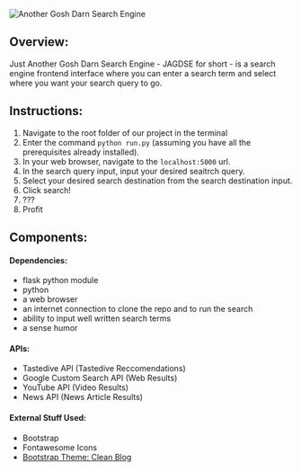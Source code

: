 ![Another Gosh Darn Search Engine](https://i.imgur.com/Hw9NqcJ.png)

## Overview:
Just Another Gosh Darn Search Engine - JAGDSE for short - is a search engine frontend interface where
you can enter a search term and select where you want your search query to go.

## Instructions:

1. Navigate to the root folder of our project in the terminal
2. Enter the command `python run.py` (assuming you have all the prerequisites already installed).
3. In your web browser, navigate to the `localhost:5000` url.
4. In the search query input, input your desired seaitrch query.
5. Select your desired search destination from the search destination input.
6. Click search!
7. ???
8. Profit

## Components:

#### Dependencies:

* flask python module
* python
* a web browser
* an internet connection to clone the repo and to run the search
* ability to input well written search terms
* a sense humor

#### APIs:

* Tastedive API (Tastedive Reccomendations)
* Google Custom Search API (Web Results)
* YouTube API (Video Results)
* News API (News Article Results)

#### External Stuff Used:

* Bootstrap
* Fontawesome Icons
* [Bootstrap Theme: Clean Blog](https://github.com/BlackrockDigital/startbootstrap-clean-blog)  